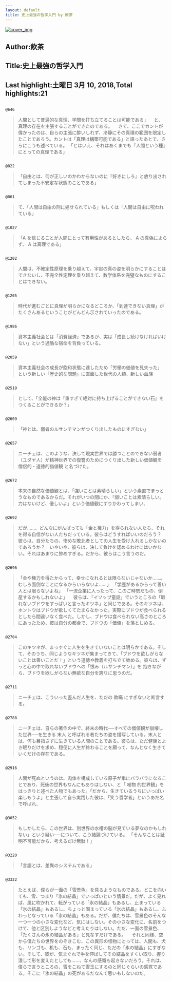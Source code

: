 ```yaml
---
layout: default
title: 史上最強の哲学入門 by 飲茶
---
```


[![cover_img](http://images-jp.amazon.com/images/P/B01JA1LEZO.09.MZZZZZZZ.jpg)](https://www.amazon.co.jp/dp/B01JA1LEZO)  
## Author:飲茶  
## Title:史上最強の哲学入門  
## Last highlight:土曜日 3月 10, 2018,Total highlights:21  
```
  
@646  
```
> 人間として普遍的な真理、学問を打ち立てることは可能である」 　と、真理の存在を主張することができたのである。 　さて、ここでカントが偉かったのは、自らの主張に酔いしれず、冷静にその真理の範囲を限定したことであろう。カントは「真理は構築可能である」と語ったあとで、さらにこうも述べている。 「とはいえ、それはあくまでも『人間という種』にとっての真理である」  
```
  
@822  
```
> 「自由とは、何が正しいのかわからないのに『好きにしろ』と放り出されてしまった不安定な状態のことである」  
```
  
@861  
```
> て、「人間は自由の刑に処せられている」もしくは「人間は自由に呪われている」  
```
  
@1027  
```
> 「A を信じることが人間にとって有用性があるとしたら、 A の真偽によらず、 A は真理である」  
```
  
@1202  
```
> 人間は、不確定性原理を乗り越えて、宇宙の真の姿を明らかにすることはできないし、不完全性定理を乗り越えて、数学体系を完璧なものにすることはできない。  
```
  
@1205  
```
> 時代が進むごとに真理が明らかになるどころか、「到達できない真理」がたくさんあるということがどんどん示されていったのである。  
```
  
@1986  
```
> 資本主義社会とは「消費経済」であるが、実は「成長し続けなければいけない」という過酷な宿命を背負っている。  
```
  
@2059  
```
> 資本主義社会の成長が飽和状態に達したため「労働の価値を見失った」 という新しい「歴史的な問題」に直面した世代の人類、新しい血族  
```
  
@2519  
```
> として、「全能の神は『重すぎて絶対に持ち上げることができない石』をつくることができるか？」  
```
  
@2609  
```
> 「神とは、弱者のルサンチマンがつくり出したものにすぎない」  
```
  
@2657  
```
> ニーチェは、このような、決して現実世界では勝つことのできない弱者（ユダヤ人）が精神世界での復讐のためにつくり出した新しい価値観を 僧侶的・道徳的価値観 と名づけた。  
```
  
@2672  
```
> 本来の自然な価値観とは、「強いことは素晴らしい」という素直でまっとうなものであるからだ。それがいつの間にか、「弱いことは素晴らしい。力はないけど、優しいよ」という価値観にすりかわってしまい、  
```
  
@2692  
```
> だが……、どんなにがんばっても「金と権力」を得られない人たち、それを得る自信がない人たちだっている。彼らはどうすればいいのだろう？　彼らは、自分たちの、惨めな敗北者としての人生を受け入れるしかないのであろうか？　いやいや、彼らは、決して負けを認めるわけにはいかない。それはあまりに惨めすぎる。だから、彼らはこう言うのだ。  
```
  
@2696  
```
> 「金や権力を得たからって、幸せになれるとは限らないじゃないか……。むしろ面倒なことになるからいらないよ……」 「学歴があるからって善い人とは限らないよね」 「一流企業に入ったって、このご時勢だもの、倒産するかもしれないよ」 　彼らは、「イソップ童話」でいうところの「取れないブドウをすっぱいと言ったキツネ」と同じである。そのキツネは、ホントウはブドウが欲しくてたまらなかった。実際にブドウが食べられるとしたら間違いなく食べた。しかし、ブドウは食べられない高さのところにあったため、彼は自分の都合で、ブドウの「価値」を落としめる。  
```
  
@2704  
```
> このキツネが、まっすぐに人生を生きていないことは明らかである。そして、そのうち、同じようなキツネが集まってきて、「ブドウを欲しがらないことは善いことだ！」という道徳や教義を打ち立て始める。彼らは、ずっと心の中で取れないブドウへの「恨み（ルサンチマン）」を 抱きながら、ブドウを欲しがらない無欲な自分を誇りに思うのだ。  
```
  
@2711  
```
> ニーチェは、こういった歪んだ人生を、ただの 欺瞞 にすぎないと断言する。  
```
  
@2788  
```
> ニーチェは、自らの著作の中で、終末の時代──すべての価値観が崩壊した世界──を生きる 末人 と呼ばれる者たちの姿を描写している。末人とは、何も目指さずに生きている人間のことである。彼らは、ただ健康とよき眠りだけを求め、穏便に人生が終わることを願って、なんとなく生きていくだけの存在である。  
```
  
@2916  
```
> 人間が死ぬというのは、肉体を構成している原子が単にバラバラになることであり、死後の世界もなんにもありはしない、と「 唯物 的世界観」をはっきりと述べた人物でもあった。「だから、生きているうちにいっぱい楽しもうよ」と主張して自ら実践した彼は、「笑う哲学者」というあだ名で呼ばれ、  
```
  
@3052  
```
> もしかしたら、この世界は、別世界の水槽の脳が見ている夢なのかもしれない」という疑い──について、こう結論づけている。 「そんなことは証明不可能だから、考えるだけ無駄！」  
```
  
@3220  
```
> 「言語とは、差異のシステムである」  
```
  
@3322  
```
> たとえば、僕らが一面の「雪景色」を見るようなものである。どこを向いても、雪、つまり「氷の結晶」でいっぱいという情景だ。だが、よく見れば、風に吹かれて、転がっている「氷の結晶」もあるし、止まっている「氷の結晶」もあるし、ちょっと固まっている「氷の結晶」もあるし、ふわっとなっている「氷の結晶」もある。だが、僕たちは、雪景色のそんな一つ一つの小さな変化など、気にはしない。その小さな変化に、名前をつけて、他と区別しようなどと考えたりはしない。ただ、一面の雪景色、「たくさんの氷の結晶がある」と見なすだけである。 　それと同様、空から僕たちの世界をのぞきこむ、この異形の怪物にとっては、人間も、犬も、リンゴも、机も、石も、まったく同じ、ただの「氷の結晶」にすぎない。そして、彼が、気まぐれで手を伸ばしてその結晶をすくい取り、握り潰して形を変えたとしても……、なんの感慨も起きないだろう。それは、僕らで言うところの、雪をこねて雪玉にするのと同じぐらいの感覚である。そこに「氷の結晶」の死があるだなんて思いもしないのだ。  
```